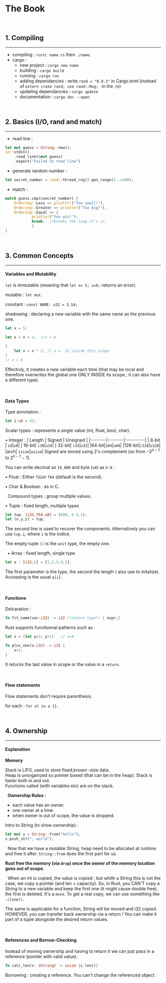 # The Book
&nbsp;
## 1. Compiling
***
 - compiling : `rustc name.rs` then `./name`.
 -  cargo :
    - new project : `cargo new name`
    - building : `cargo build`
    - running : `cargo run`
    - adding dependancies : write `rand = "0.8.3"` in Cargo.toml (instead of ```extern crate rand;
use rand::Rng; ``` in the .rs)
    - updating dependancies : `cargo update`
    - documentation : `cargo doc --open`

&nbsp;
## 2. Basics (I/O, rand and match)
***

- read line :
```rust
let mut guess = String::new();
io::stdin()
    .read_line(&mut guess)
    .expect("Failed to read line")
```

- generate random number : 
```rust
let secret_number = rand::thread_rng().gen_range(1..=100);
```

- match :
```rust
match guess.cmp(&secret_number) {
    Ordering::Less => println!("Too small!"),
    Ordering::Greater => println!("Too big!"),
    Ordering::Equal => {
            println!("You win!");
            break;  //breaks the loop it's in
            }
}
```

&nbsp;
## 3. Common Concepts
***

#### Variables and Mutability

`let` is immutable (meaning that `let x= 5; x=6;` returns an error).

mutable : `let mut`.

constant : `const NAME: u32 = 3.14;`

shadowing : declaring a new variable with the same name as the previous one.
```rust
let x = 5;

let x = x + 1;  //x = 6

{
    let x = x * 2; // x =  12 inside this scope
}
// x = 6
```
Effectivly, it creates a new variable each time (that may be local and therefore overwrites the global one ONLY INSIDE its scope ; it can also have a different type).

&nbsp;
#### Data Types

Type annotation : 
```rust
let i:u8 = 42;
```

Scalar types : represents a single value (int, float, bool, char).  

• Integer : 
| Length | Signed | Unsigned |
|--------|--------|----------|
| 8-bit | `i8`|`u8`|
| 16-bit| `i16`|`u16`|
| 32-bit| `i32`|`u32`|
|64-bit|`i64`|`u64`|
|128-bit|`i128`|`u128`|
|arch| `isize`|`usize`|
Signed are stored using 2's complement (so from $- 2^{n-1}$ to $2^{n-1}-1$).

You can write decimal as `19_000` and byte (`u8`) as `b'A'`.


• Float : 
Either `f32`or `f64` (default is the second).

• Char & Boolean : as in C.


&nbsp;
Compound types : group multiple values.

• Tuple : 
fixed length, multiple types
```rust
let tup: (i32,f64,u8) = (500, 6.4,1);
let (x,y,z) = tup;
```
The second line is used to recover the components. Alternatively you can use `tup.i`, where `i` is the indice.

The empty tuple `()` is the `unit` type, the empty one.

&nbsp;
• Array :
fixed length, single type
```rust
let a : [i32;5] = [1,2,3,4,5];
```
The first parameter is the type, the second the length ( also use to initalize).
Accessing is the usual `a[i]`.

&nbsp; 
#### Functions

Delcaration :
```rust
fn fct_name(var:i32) -> i32 /*return type*/ { expr;}
```


Rust supports functionnal patterns such as : 
```rust
let x = {let y=3; y+1}   // x=4

fn plus_one(x:i32) -> i32 {
    x+1;
}
```
It returns the last value in scope or the value in a `return`.

&nbsp;
#### Flow statements

Flow statements don't require parenthesis.

for each : `for el in a {}`.



&nbsp;
## 4. Ownership
***


#### Explanation

__Memory__

Stack is LIFO, used to store fixed,known -size data.  
Heap is unorganized so pointer based (that can be in the heap).
Stack is faster both in and out.  
Functions called (with variables etc) are on the stack.  

&nbsp;
__Ownership Rules :__
- each value has an owner.
- one owner at a time.
- when owner is out of scope, the value is dropped.

Intro to String (to show ownership) :
```rust
let mut s = String::from("hello");
s.push_str(", world");
```

&nbsp;
Now that we have a mutable String, heap need to be allocated at runtime and free it after.
`String::from` does the first part for us.

__Rust free the memory (via `drop`) once the owner of the memory location goes out of scope.__

&nbsp;
When an int is copied, the value is copied ; but whith a String this is not the case, we copy a pointer (and len + capacity). So, in Rust, you CAN'T copy a String to a new variable and keep the first one (it might cause double free), the first is deleted. It's a `move`.
To get a real copy, we can use something like `.clone()`.

The same is applicable for a function, String will be moved and i32 copied. 
HOWEVER, you can transfer back ownership via a return ! You can make it part of a tuple alongside the desired return values.


&nbsp;
#### References and Borrow-Checking

Instead of moving ownership and having to return it we can just pass in a reference (pointer with valid value).
```rust
fn calc_len(s: &String) -> usize {s.len()}
```

Borrowing : creating a reference.
You can't change the referenced object.